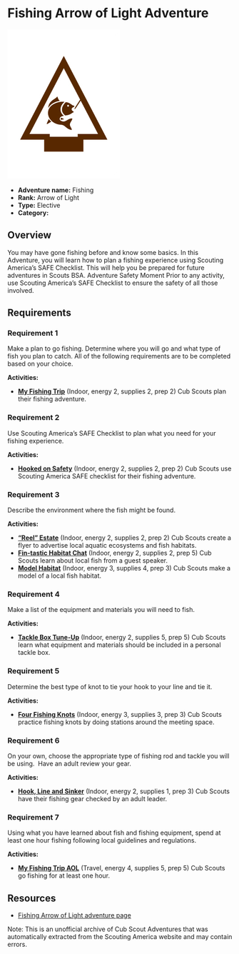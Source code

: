 # Fishing Arrow of Light Adventure

![Fishing Arrow of Light adventure belt loop](images/fishing.jpg)

- **Adventure name:** Fishing
- **Rank:** Arrow of Light
- **Type:** Elective
- **Category:** 

## Overview

You may have gone fishing before and know some basics. In this Adventure, you will learn how to plan a fishing experience using Scouting America’s SAFE Checklist. This will help you be prepared for future adventures in Scouts BSA. Adventure Safety Moment Prior to any activity, use Scouting America’s SAFE Checklist to ensure the safety of all those involved.

## Requirements

### Requirement 1

Make a plan to go fishing. Determine where you will go and what type of fish you plan to catch. All of the following requirements are to be completed based on your choice.

**Activities:**

- **[My Fishing Trip](https://www.scouting.org/cub-scout-activities/my-fishing-trip/)** (Indoor, energy 2, supplies 2, prep 2)
  Cub Scouts plan their fishing adventure.

### Requirement 2

Use Scouting America’s SAFE Checklist to plan what you need for your fishing experience.

**Activities:**

- **[Hooked on Safety](https://www.scouting.org/cub-scout-activities/hooked-on-safety/)** (Indoor, energy 2, supplies 2, prep 2)
  Cub Scouts use  Scouting America  SAFE checklist for their fishing adventure.

### Requirement 3

Describe the environment where the fish might be found.

**Activities:**

- **[“Reel” Estate](https://www.scouting.org/cub-scout-activities/reel-estate/)** (Indoor, energy 2, supplies 2, prep 2)
  Cub Scouts  create  a flyer to advertise local aquatic ecosystems and fish habitats.
- **[Fin-tastic Habitat Chat](https://www.scouting.org/cub-scout-activities/fin-tastic-habitat-chat/)** (Indoor, energy 2, supplies 2, prep 5)
  Cub Scouts learn about local fish from a guest speaker.
- **[Model Habitat](https://www.scouting.org/cub-scout-activities/model-habitat/)** (Indoor, energy 3, supplies 4, prep 3)
  Cub Scouts make a model of a local fish habitat.

### Requirement 4

Make a list of the equipment and materials you will need to fish.

**Activities:**

- **[Tackle Box Tune-Up](https://www.scouting.org/cub-scout-activities/tackle-box-tune-up/)** (Indoor, energy 2, supplies 5, prep 5)
  Cub Scouts learn what equipment and materials should be included in a personal tackle box.

### Requirement 5

Determine the best type of knot to tie your hook to your line and tie it.

**Activities:**

- **[Four Fishing Knots](https://www.scouting.org/cub-scout-activities/four-fishing-knots/)** (Indoor, energy 3, supplies 3, prep 3)
  Cub Scouts practice fishing knots by doing stations around the meeting space.

### Requirement 6

On your own, choose the appropriate type of fishing rod and tackle you will be using.  Have an adult review your gear.

**Activities:**

- **[Hook, Line and Sinker](https://www.scouting.org/cub-scout-activities/hook-line-and-sinker/)** (Indoor, energy 2, supplies 1, prep 3)
  Cub Scouts have their fishing gear checked by an adult leader.

### Requirement 7

Using what you have learned about fish and fishing equipment, spend at least one hour fishing following local guidelines and regulations.

**Activities:**

- **[My Fishing Trip AOL](https://www.scouting.org/cub-scout-activities/my-fishing-trip-aol/)** (Travel, energy 4, supplies 5, prep 5)
  Cub Scouts go fishing for at least one hour.


## Resources

- [Fishing Arrow of Light adventure page](https://www.scouting.org/cub-scout-adventures/fishing/)

Note: This is an unofficial archive of Cub Scout Adventures that was automatically extracted from the Scouting America website and may contain errors.